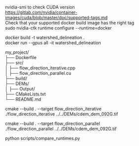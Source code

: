 nvidia-smi to check CUDA version  
https://gitlab.com/nvidia/container-images/cuda/blob/master/doc/supported-tags.md  
Check that your supported docker build image has the right tag  
sudo nvidia-ctk runtime configure --runtime=docker

docker build -t watershed_delineation .  
docker run --gpus all -it watershed_delineation  

my_project/  
├── Dockerfile  
├── src/  
│   ├── flow_direction_iterative.cpp  
│   ├── flow_direction_parallel.cu  
├── build/  
├── DEMs/  
│   ├── Output/  
├── CMakeLists.txt  
└── README.md  

cmake --build . --target flow_direction_iterative  
./flow_direction_iterative ../../DEMs/cdem_dem_092G.tif

cmake --build . --target flow_direction_parallel  
./flow_direction_parallel ../../DEMs/cdem_dem_092G.tif  

python scripts/compare_runtimes.py 